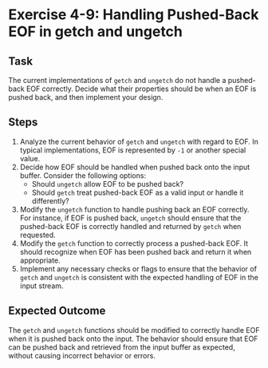 
# Exercise 4-9: Handling Pushed-Back EOF in getch and ungetch

## Task
The current implementations of `getch` and `ungetch` do not handle a pushed-back EOF correctly. Decide what their properties should be when an EOF is pushed back, and then implement your design.

## Steps
1. Analyze the current behavior of `getch` and `ungetch` with regard to EOF. In typical implementations, EOF is represented by `-1` or another special value.
2. Decide how EOF should be handled when pushed back onto the input buffer. Consider the following options:
   - Should `ungetch` allow EOF to be pushed back?
   - Should `getch` treat pushed-back EOF as a valid input or handle it differently?
3. Modify the `ungetch` function to handle pushing back an EOF correctly. For instance, if EOF is pushed back, `ungetch` should ensure that the pushed-back EOF is correctly handled and returned by `getch` when requested.
4. Modify the `getch` function to correctly process a pushed-back EOF. It should recognize when EOF has been pushed back and return it when appropriate.
5. Implement any necessary checks or flags to ensure that the behavior of `getch` and `ungetch` is consistent with the expected handling of EOF in the input stream.

## Expected Outcome
The `getch` and `ungetch` functions should be modified to correctly handle EOF when it is pushed back onto the input. The behavior should ensure that EOF can be pushed back and retrieved from the input buffer as expected, without causing incorrect behavior or errors.

